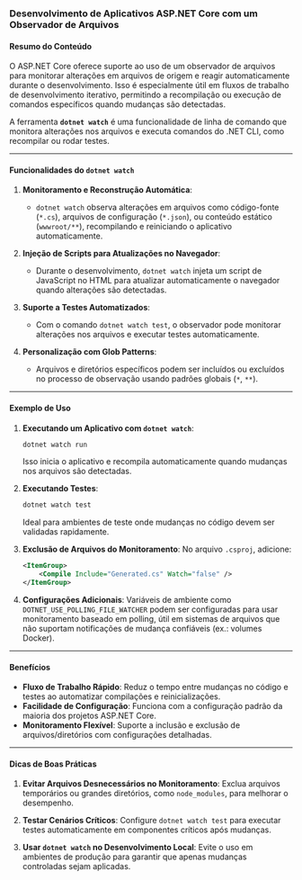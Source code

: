 ### Desenvolvimento de Aplicativos ASP.NET Core com um Observador de Arquivos

#### Resumo do Conteúdo

O ASP.NET Core oferece suporte ao uso de um observador de arquivos para monitorar alterações em arquivos de origem e reagir automaticamente durante o desenvolvimento. Isso é especialmente útil em fluxos de trabalho de desenvolvimento iterativo, permitindo a recompilação ou execução de comandos específicos quando mudanças são detectadas.

A ferramenta **`dotnet watch`** é uma funcionalidade de linha de comando que monitora alterações nos arquivos e executa comandos do .NET CLI, como recompilar ou rodar testes.

---

#### Funcionalidades do `dotnet watch`

1. **Monitoramento e Reconstrução Automática**:
   - `dotnet watch` observa alterações em arquivos como código-fonte (`*.cs`), arquivos de configuração (`*.json`), ou conteúdo estático (`wwwroot/**`), recompilando e reiniciando o aplicativo automaticamente.

2. **Injeção de Scripts para Atualizações no Navegador**:
   - Durante o desenvolvimento, `dotnet watch` injeta um script de JavaScript no HTML para atualizar automaticamente o navegador quando alterações são detectadas.

3. **Suporte a Testes Automatizados**:
   - Com o comando `dotnet watch test`, o observador pode monitorar alterações nos arquivos e executar testes automaticamente.

4. **Personalização com Glob Patterns**:
   - Arquivos e diretórios específicos podem ser incluídos ou excluídos no processo de observação usando padrões globais (`*`, `**`).

---

#### Exemplo de Uso

1. **Executando um Aplicativo com `dotnet watch`**:
   ```bash
   dotnet watch run
   ```

   Isso inicia o aplicativo e recompila automaticamente quando mudanças nos arquivos são detectadas.

2. **Executando Testes**:
   ```bash
   dotnet watch test
   ```

   Ideal para ambientes de teste onde mudanças no código devem ser validadas rapidamente.

3. **Exclusão de Arquivos do Monitoramento**:
   No arquivo `.csproj`, adicione:
   ```xml
   <ItemGroup>
       <Compile Include="Generated.cs" Watch="false" />
   </ItemGroup>
   ```

4. **Configurações Adicionais**:
   Variáveis de ambiente como `DOTNET_USE_POLLING_FILE_WATCHER` podem ser configuradas para usar monitoramento baseado em polling, útil em sistemas de arquivos que não suportam notificações de mudança confiáveis (ex.: volumes Docker).

---

#### Benefícios

- **Fluxo de Trabalho Rápido**: Reduz o tempo entre mudanças no código e testes ao automatizar compilações e reinicializações.
- **Facilidade de Configuração**: Funciona com a configuração padrão da maioria dos projetos ASP.NET Core.
- **Monitoramento Flexível**: Suporte a inclusão e exclusão de arquivos/diretórios com configurações detalhadas.

---

#### Dicas de Boas Práticas

1. **Evitar Arquivos Desnecessários no Monitoramento**:
   Exclua arquivos temporários ou grandes diretórios, como `node_modules`, para melhorar o desempenho.

2. **Testar Cenários Críticos**:
   Configure `dotnet watch test` para executar testes automaticamente em componentes críticos após mudanças.

3. **Usar `dotnet watch` no Desenvolvimento Local**:
   Evite o uso em ambientes de produção para garantir que apenas mudanças controladas sejam aplicadas.